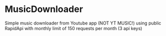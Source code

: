 # MusicDownloader
Simple music downloader from Youtube app (NOT YT MUSIC!) using public RapidApi with monthly limit of 150 requests per month (3 api keys)





